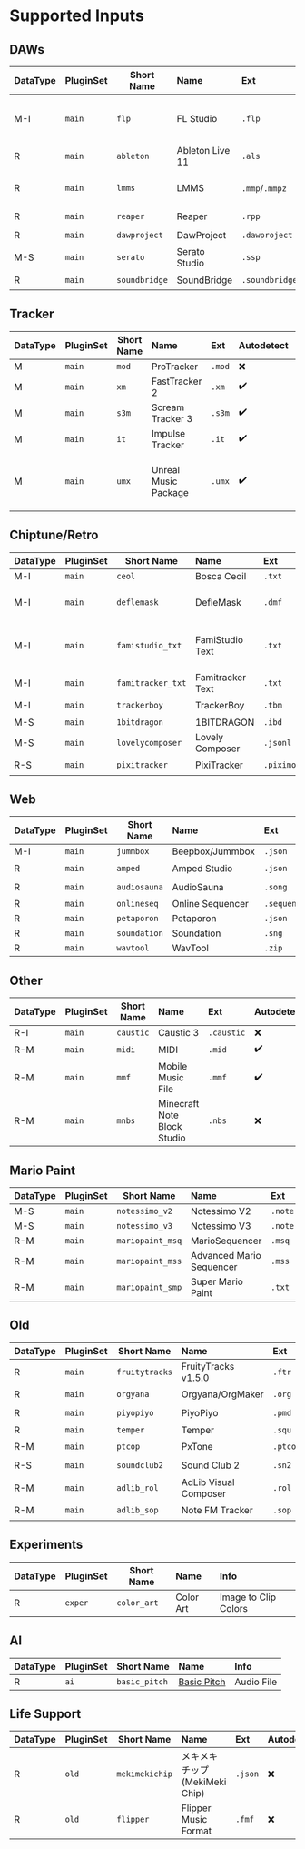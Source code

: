 
# Supported Inputs
## DAWs
| DataType | PluginSet | Short Name | Name | Ext | Autodetect | Info |
| --- | --- | --- | :--- | :--- | :--- | :--- |
| M-I | ```main``` | ```flp``` | FL Studio | ```.flp``` | ✔️ | FL 20+ or higher |
| R | ```main``` | ```ableton``` | Ableton Live 11 | ```.als``` | ✔️ | 11 only |
| R | ```main``` | ```lmms``` | LMMS | ```.mmp```/```.mmpz``` | ✔️ | Stable and Alpha |
| R | ```main``` | ```reaper``` | Reaper | ```.rpp``` | ✔️ | |
| R | ```main``` | ```dawproject``` | DawProject | ```.dawproject``` | ✔️ | |
| M-S | ```main``` | ```serato``` | Serato Studio | ```.ssp``` | ✔️ | |
| R | ```main``` | ```soundbridge``` | SoundBridge | ```.soundbridge``` | ✔️ | |

## Tracker
| DataType | PluginSet | Short Name | Name | Ext | Autodetect | Info | 
| --- | --- | --- | :--- | :--- | :--- | :--- |
| M | ```main``` | ```mod``` | ProTracker | ```.mod``` | ❌ | |
| M | ```main``` | ```xm``` | FastTracker 2 | ```.xm``` | ✔️ | |
| M | ```main``` | ```s3m``` | Scream Tracker 3 | ```.s3m``` | ✔️ | |
| M | ```main``` | ```it``` | Impulse Tracker | ```.it``` | ✔️ | |
| M | ```main``` | ```umx``` | Unreal Music Package | ```.umx``` | ✔️ | Only if it contains ``mod``, ``xm``, ``s3m``, or ``it``|

## Chiptune/Retro
| DataType | PluginSet | Short Name | Name | Ext | Autodetect | Info | 
| --- | --- | --- | :--- | :--- | :--- | :--- |
| M-I | ```main``` | ```ceol``` | Bosca Ceoil | ```.txt``` | ❌ | |
| M-I | ```main``` | ```deflemask``` | DefleMask | ```.dmf``` | ✔️ | DMF Legacy only|
| M-I | ```main``` | ```famistudio_txt``` | FamiStudio Text | ```.txt``` | ❌ | Some Arps is converted to Chords |
| M-I | ```main``` | ```famitracker_txt``` | Famitracker Text | ```.txt``` | ❌ | |
| M-I | ```main``` | ```trackerboy``` | TrackerBoy | ```.tbm``` | ✔️ | |
| M-S | ```main``` | ```1bitdragon``` | 1BITDRAGON | ```.ibd``` | ❌ | |
| M-S | ```main``` | ```lovelycomposer``` | Lovely Composer | ```.jsonl``` | ❌ | |
| R-S | ```main``` | ```pixitracker``` | PixiTracker | ```.piximod``` | ✔️ | |

## Web
| DataType | PluginSet | Short Name | Name | Ext | Autodetect | Info | 
| --- | --- | --- | :--- | :--- | :--- | :--- |
| M-I | ```main``` | ```jummbox``` | Beepbox/Jummbox | ```.json``` | ❌ | |
| R | ```main``` | ```amped``` | Amped Studio | ```.json``` | ✔️ | |
| R | ```main``` | ```audiosauna``` | AudioSauna | ```.song``` | ✔️ | |
| R | ```main``` | ```onlineseq``` | Online Sequencer | ```.sequence``` | ❌ | |
| R | ```main``` | ```petaporon``` | Petaporon | ```.json``` | ❌ | |
| R | ```main``` | ```soundation``` | Soundation | ```.sng``` | ❌ | |
| R | ```main``` | ```wavtool``` | WavTool | ```.zip``` | ❌ | |

## Other
| DataType | PluginSet | Short Name | Name | Ext | Autodetect | Info | 
| --- | --- | --- | :--- | :--- | :--- | :--- |
| R-I | ```main``` | ```caustic``` | Caustic 3 | ```.caustic``` | ❌ | 
| R-M | ```main``` | ```midi``` | MIDI | ```.mid``` | ✔️ | 
| R-M | ```main``` | ```mmf``` | Mobile Music File | ```.mmf``` | ✔️ | 
| R-M | ```main``` | ```mnbs``` | Minecraft Note Block Studio | ```.nbs``` | ❌ | 

## Mario Paint
| DataType | PluginSet | Short Name | Name | Ext | Autodetect | Info | 
| --- | --- | --- | :--- | :--- | :--- | :--- |
| M-S | ```main``` | ```notessimo_v2``` | Notessimo V2 | ```.note``` | ❌ | |
| M-S | ```main``` | ```notessimo_v3``` | Notessimo V3 | ```.note``` | ❌ | |
| R-M | ```main``` | ```mariopaint_msq``` | MarioSequencer | ```.msq``` | ❌ | |
| R-M | ```main``` | ```mariopaint_mss``` | Advanced Mario Sequencer | ```.mss``` | ✔️ | |
| R-M | ```main``` | ```mariopaint_smp``` | Super Mario Paint | ```.txt``` | ❌ | |

## Old
| DataType | PluginSet | Short Name | Name | Ext | Autodetect | Info | 
| --- | --- | --- | :--- | :--- | :--- | :--- |
| R | ```main``` | ```fruitytracks``` | FruityTracks v1.5.0 | ```.ftr``` | ✔️ | |
| R | ```main``` | ```orgyana``` | Orgyana/OrgMaker | ```.org``` | ✔️ | |
| R | ```main``` | ```piyopiyo``` | PiyoPiyo | ```.pmd``` | ✔️ | |
| R | ```main``` | ```temper``` | Temper | ```.squ``` | ❌ | |
| R-M | ```main``` | ```ptcop``` | PxTone | ```.ptcop``` | ✔️ | |
| R-S | ```main``` | ```soundclub2``` | Sound Club 2 | ```.sn2``` | ✔️ | |
| R-M | ```main``` | ```adlib_rol``` | AdLib Visual Composer | ```.rol``` | ✔️ | 
| R-M | ```main``` | ```adlib_sop``` | Note FM Tracker | ```.sop``` | ✔️ | 

## Experiments
| DataType | PluginSet | Short Name | Name | Info |
| --- | --- | --- | :--- | :--- |
| R | ```exper``` | ```color_art``` | Color Art | Image to Clip Colors

## AI
| DataType | PluginSet | Short Name | Name | Info |
| --- | --- | --- | :--- | :--- |
| R | ```ai``` | ```basic_pitch``` | [Basic Pitch](https://github.com/spotify/basic-pitch) | Audio File | audio-to-MIDI converter with pitch bend detection

## Life Support
| DataType | PluginSet | Short Name | Name | Ext | Autodetect | Info |
| --- | --- | --- | :--- | :--- | :--- | :--- |
| R | ```old``` | ```mekimekichip``` | メキメキチップ (MekiMeki Chip) | ```.json``` | ❌ | no mekimeki BOY |
| R | ```old``` | ```flipper``` | Flipper Music Format | ```.fmf``` | ❌ | timing is wrong |